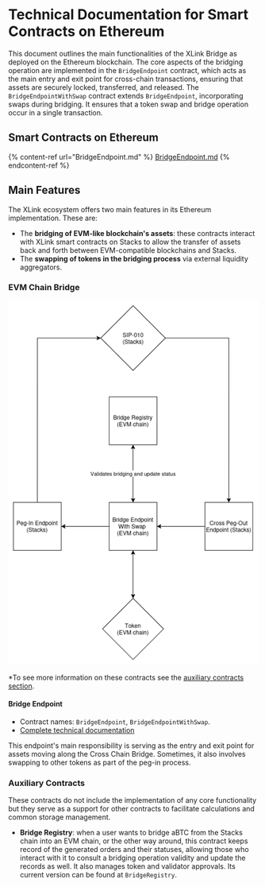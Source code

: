 # Technical Documentation for Smart Contracts on Ethereum

This document outlines the main functionalities of the XLink Bridge as deployed on the Ethereum blockchain. The core aspects of the bridging operation are implemented in the `BridgeEndpoint` contract, which acts as the main entry and exit point for cross-chain transactions, ensuring that assets are securely locked, transferred, and released. The `BridgeEndpointWithSwap` contract extends `BridgeEndpoint`, incorporating swaps during bridging. It ensures that a token swap and bridge operation occur in a single transaction.

## Smart Contracts on Ethereum

{% content-ref url="BridgeEndpoint.md" %} [BridgeEndpoint.md](BridgeEndpoint.md) {% endcontent-ref %}

## Main Features

The XLink ecosystem offers two main features in its Ethereum implementation. These are:
- The **bridging of EVM-like blockchain's assets**: these contracts interact with XLink smart contracts on Stacks to allow the transfer of assets back and forth between EVM-compatible blockchains and Stacks. 
- The **swapping of tokens in the bridging process** via external liquidity aggregators.

### EVM Chain Bridge

![This is a simplified representation on the EVM Chain Bridge's main goal.](../../../.gitbook/assets/glue-docs/bridge-endpoint.png)

\*To see more information on these contracts see the [auxiliary contracts section](#auxiliary-contracts).</small>

#### Bridge Endpoint

- Contract names: `BridgeEndpoint`, `BridgeEndpointWithSwap`.
- [Complete technical documentation](BridgeEndpoint.md)

This endpoint's main responsibility is serving as the entry and exit point for assets moving along the Cross Chain Bridge. Sometimes, it also involves swapping to other tokens as part of the peg-in process.

### Auxiliary Contracts

These contracts do not include the implementation of any core functionality but they serve as a support for other contracts to facilitate calculations and common storage management.

- **Bridge Registry**: when a user wants to bridge aBTC from the Stacks chain into an EVM chain, or the other way around, this contract keeps record of the generated orders and their statuses, allowing those who interact with it to consult a bridging operation validity and update the records as well. It also manages token and validator approvals. Its current version can be found at `BridgeRegistry`.


